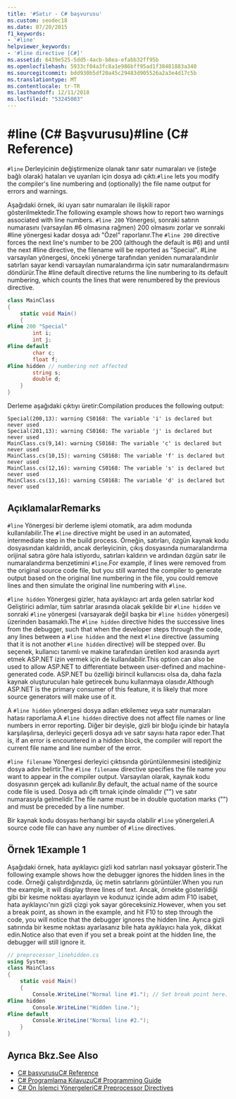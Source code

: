 ```yaml
---
title: '#Satır - C# başvurusu'
ms.custom: seodec18
ms.date: 07/20/2015
f1_keywords:
- '#line'
helpviewer_keywords:
- '#line directive [C#]'
ms.assetid: 6439e525-5dd5-4acb-b8ea-efabb32ff95b
ms.openlocfilehash: 5933cf04a3fc8a1e986bff95ad1f38481883a340
ms.sourcegitcommit: bdd930b5df20a45c29483d905526a2a3e4d17c5b
ms.translationtype: MT
ms.contentlocale: tr-TR
ms.lasthandoff: 12/11/2018
ms.locfileid: "53245003"
---
```

# <a name="line-c-reference"></a><span data-ttu-id="b4a1c-102">#line (C# Başvurusu)</span><span class="sxs-lookup"><span data-stu-id="b4a1c-102">#line (C# Reference)</span></span>
<span data-ttu-id="b4a1c-103">`#line` Derleyicinin değiştirmenize olanak tanır satır numaraları ve (isteğe bağlı olarak) hataları ve uyarıları için dosya adı çıktı.</span><span class="sxs-lookup"><span data-stu-id="b4a1c-103">`#line` lets you modify the compiler's line numbering and (optionally) the file name output for errors and warnings.</span></span>

<span data-ttu-id="b4a1c-104">Aşağıdaki örnek, iki uyarı satır numaraları ile ilişkili rapor gösterilmektedir.</span><span class="sxs-lookup"><span data-stu-id="b4a1c-104">The following example shows how to report two warnings associated with line numbers.</span></span> <span data-ttu-id="b4a1c-105">`#line 200` Yönergesi, sonraki satırın numarasını (varsayılan #6 olmasına rağmen) 200 olmasını zorlar ve sonraki #line yönergesi kadar dosya adı "Özel" raporlanır.</span><span class="sxs-lookup"><span data-stu-id="b4a1c-105">The `#line 200` directive forces the next line's number to be 200 (although the default is #6) and until the next #line directive, the filename will be reported as "Special".</span></span> <span data-ttu-id="b4a1c-106">#Line varsayılan yönergesi, önceki yönerge tarafından yeniden numaralandırılır satırları sayar kendi varsayılan numaralandırma için satır numaralandırmasını döndürür.</span><span class="sxs-lookup"><span data-stu-id="b4a1c-106">The #line default directive returns the line numbering to its default numbering, which counts the lines that were renumbered by the previous directive.</span></span>  
  
```csharp
class MainClass  
{  
    static void Main()  
    {  
#line 200 "Special"  
        int i;
        int j;
#line default  
        char c;
        float f;
#line hidden // numbering not affected  
        string s;   
        double d;
    }  
}  
```  
<span data-ttu-id="b4a1c-107">Derleme aşağıdaki çıktıyı üretir:</span><span class="sxs-lookup"><span data-stu-id="b4a1c-107">Compilation produces the following output:</span></span>

```console
Special(200,13): warning CS0168: The variable 'i' is declared but never used
Special(201,13): warning CS0168: The variable 'j' is declared but never used
MainClass.cs(9,14): warning CS0168: The variable 'c' is declared but never used
MainClass.cs(10,15): warning CS0168: The variable 'f' is declared but never used
MainClass.cs(12,16): warning CS0168: The variable 's' is declared but never used
MainClass.cs(13,16): warning CS0168: The variable 'd' is declared but never used
```

## <a name="remarks"></a><span data-ttu-id="b4a1c-108">Açıklamalar</span><span class="sxs-lookup"><span data-stu-id="b4a1c-108">Remarks</span></span>  
 <span data-ttu-id="b4a1c-109">`#line` Yönergesi bir derleme işlemi otomatik, ara adım modunda kullanılabilir.</span><span class="sxs-lookup"><span data-stu-id="b4a1c-109">The `#line` directive might be used in an automated, intermediate step in the build process.</span></span> <span data-ttu-id="b4a1c-110">Örneğin, satırları, özgün kaynak kodu dosyasından kaldırıldı, ancak derleyicinin, çıkış dosyasında numaralandırma orijinal satıra göre hala istiyordu, satırları kaldırın ve ardından özgün satır ile numaralandırma benzetimini `#line`.</span><span class="sxs-lookup"><span data-stu-id="b4a1c-110">For example, if lines were removed from the original source code file, but you still wanted the compiler to generate output based on the original line numbering in the file, you could remove lines and then simulate the original line numbering with `#line`.</span></span>  
  
 <span data-ttu-id="b4a1c-111">`#line hidden` Yönergesi gizler, hata ayıklayıcı art arda gelen satırlar kod Geliştirici adımlar, tüm satırlar arasında olacak şekilde bir `#line hidden` ve sonraki `#line` yönergesi (varsayarak değil başka bir `#line hidden` yönergesi) üzerinden basamaklı.</span><span class="sxs-lookup"><span data-stu-id="b4a1c-111">The `#line hidden` directive hides the successive lines from the debugger, such that when the developer steps through the code, any lines between a `#line hidden` and the next `#line` directive (assuming that it is not another `#line hidden` directive) will be stepped over.</span></span> <span data-ttu-id="b4a1c-112">Bu seçenek, kullanıcı tanımlı ve makine tarafından üretilen kod arasında ayırt etmek ASP.NET izin vermek için de kullanılabilir.</span><span class="sxs-lookup"><span data-stu-id="b4a1c-112">This option can also be used to allow ASP.NET to differentiate between user-defined and machine-generated code.</span></span> <span data-ttu-id="b4a1c-113">ASP.NET bu özelliği birincil kullanıcısı olsa da, daha fazla kaynak oluşturucuları hale getirecek bunu kullanmaya olasıdır.</span><span class="sxs-lookup"><span data-stu-id="b4a1c-113">Although ASP.NET is the primary consumer of this feature, it is likely that more source generators will make use of it.</span></span>  
  
 <span data-ttu-id="b4a1c-114">A `#line hidden` yönergesi dosya adları etkilemez veya satır numaraları hatası raporlama.</span><span class="sxs-lookup"><span data-stu-id="b4a1c-114">A `#line hidden` directive does not affect file names or line numbers in error reporting.</span></span> <span data-ttu-id="b4a1c-115">Diğer bir deyişle, gizli bir bloğu içinde bir hatayla karşılaşılırsa, derleyici geçerli dosya adı ve satır sayısı hata rapor eder.</span><span class="sxs-lookup"><span data-stu-id="b4a1c-115">That is, if an error is encountered in a hidden block, the compiler will report the current file name and line number of the error.</span></span>  
  
 <span data-ttu-id="b4a1c-116">`#line filename` Yönergesi derleyici çıktısında görüntülenmesini istediğiniz dosya adını belirtir.</span><span class="sxs-lookup"><span data-stu-id="b4a1c-116">The `#line filename` directive specifies the file name you want to appear in the compiler output.</span></span> <span data-ttu-id="b4a1c-117">Varsayılan olarak, kaynak kodu dosyasının gerçek adı kullanılır.</span><span class="sxs-lookup"><span data-stu-id="b4a1c-117">By default, the actual name of the source code file is used.</span></span> <span data-ttu-id="b4a1c-118">Dosya adı çift tırnak içinde olmalıdır ("") ve satır numarasıyla gelmelidir.</span><span class="sxs-lookup"><span data-stu-id="b4a1c-118">The file name must be in double quotation marks ("") and must be preceded by a line number.</span></span>  
  
 <span data-ttu-id="b4a1c-119">Bir kaynak kodu dosyası herhangi bir sayıda olabilir `#line` yönergeleri.</span><span class="sxs-lookup"><span data-stu-id="b4a1c-119">A source code file can have any number of `#line` directives.</span></span>  
  
## <a name="example-1"></a><span data-ttu-id="b4a1c-120">Örnek 1</span><span class="sxs-lookup"><span data-stu-id="b4a1c-120">Example 1</span></span>  
 <span data-ttu-id="b4a1c-121">Aşağıdaki örnek, hata ayıklayıcı gizli kod satırları nasıl yoksayar gösterir.</span><span class="sxs-lookup"><span data-stu-id="b4a1c-121">The following example shows how the debugger ignores the hidden lines in the code.</span></span> <span data-ttu-id="b4a1c-122">Örneği çalıştırdığınızda, üç metin satırlarını görüntüler.</span><span class="sxs-lookup"><span data-stu-id="b4a1c-122">When you run the example, it will display three lines of text.</span></span> <span data-ttu-id="b4a1c-123">Ancak, örnekte gösterildiği gibi bir kesme noktası ayarlayın ve kodunuz içinde adım adım F10 isabet, hata ayıklayıcı'nın gizli çizgi yok sayar göreceksiniz.</span><span class="sxs-lookup"><span data-stu-id="b4a1c-123">However, when you set a break point, as shown in the example, and hit F10 to step through the code, you will notice that the debugger ignores the hidden line.</span></span> <span data-ttu-id="b4a1c-124">Ayrıca gizli satırında bir kesme noktası ayarlasanız bile hata ayıklayıcı hala yok, dikkat edin.</span><span class="sxs-lookup"><span data-stu-id="b4a1c-124">Notice also that even if you set a break point at the hidden line, the debugger will still ignore it.</span></span>  
  
```csharp
// preprocessor_linehidden.cs  
using System;  
class MainClass   
{  
    static void Main()   
    {  
        Console.WriteLine("Normal line #1."); // Set break point here.  
#line hidden  
        Console.WriteLine("Hidden line.");  
#line default  
        Console.WriteLine("Normal line #2.");  
    }  
}  
```  
  
## <a name="see-also"></a><span data-ttu-id="b4a1c-125">Ayrıca Bkz.</span><span class="sxs-lookup"><span data-stu-id="b4a1c-125">See Also</span></span>

- [<span data-ttu-id="b4a1c-126">C# başvurusu</span><span class="sxs-lookup"><span data-stu-id="b4a1c-126">C# Reference</span></span>](../../../csharp/language-reference/index.md)  
- [<span data-ttu-id="b4a1c-127">C# Programlama Kılavuzu</span><span class="sxs-lookup"><span data-stu-id="b4a1c-127">C# Programming Guide</span></span>](../../../csharp/programming-guide/index.md)  
- [<span data-ttu-id="b4a1c-128">C# Ön İşlemci Yönergeleri</span><span class="sxs-lookup"><span data-stu-id="b4a1c-128">C# Preprocessor Directives</span></span>](../../../csharp/language-reference/preprocessor-directives/index.md)
